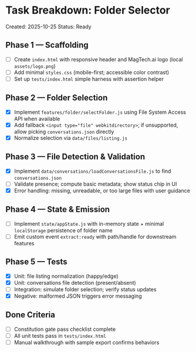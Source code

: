 # Task Breakdown: Folder Selector

Created: 2025-10-25
Status: Ready

## Phase 1 — Scaffolding
- [ ] Create `index.html` with responsive header and MagTech.ai logo (local `assets/logo.png`)
- [ ] Add minimal `styles.css` (mobile-first; accessible color contrast)
- [ ] Set up `tests/index.html` simple harness with assertion helper

## Phase 2 — Folder Selection
- [x] Implement `features/folder/selectFolder.js` using File System Access API when available
- [x] Add fallback `<input type="file" webkitdirectory>`; if unsupported, allow picking `conversations.json` directly
- [x] Normalize selection via `data/files/listing.js`

## Phase 3 — File Detection & Validation
- [x] Implement `data/conversations/loadConversationsFile.js` to find `conversations.json`
- [ ] Validate presence; compute basic metadata; show status chip in UI
- [x] Error handling: missing, unreadable, or too large files with user guidance

## Phase 4 — State & Emission
- [ ] Implement `state/appState.js` with in-memory state + minimal `localStorage` persistence of folder name
- [ ] Emit custom event `extract:ready` with path/handle for downstream features

## Phase 5 — Tests
- [x] Unit: file listing normalization (happy/edge)
- [x] Unit: conversations file detection (present/absent)
- [ ] Integration: simulate folder selection; verify status updates
- [x] Negative: malformed JSON triggers error messaging

## Done Criteria
- [ ] Constitution gate pass checklist complete
- [ ] All unit tests pass in `tests/index.html`
- [ ] Manual walkthrough with sample export confirms behaviors
